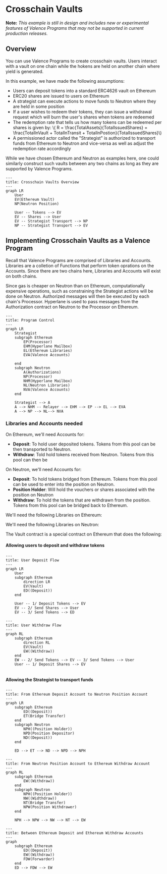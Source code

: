 # Crosschain Vaults

**Note:** _This example is still in design and includes new or experimental features of Valence Programs that may not be supported in current production releases._

## Overview

You can use Valence Programs to create crosschain vaults. Users interact with a vault on one chain while the hokens are held on another chain where yield is generated.

In this example, we have made the following assumptions:
- Users can deposit tokens into a standard ERC4626 vault on Ethereum
- ERC20 shares are issued to users on Ethereum
- A strategist can execute actions to move funds to Neutron where they are held in some position
- If a user wishes to redeem their tokens, they can issue a withdrawal request which will burn the user's shares when tokens are redeemed
- The redemption rate that tells us how many tokens can be redeemed per shares is given by: \\( R = \frac{TotalAssets}{TotalIssuedShares} = \frac{TotalInVault + TotalInTransit + TotalInPostion}{TotalIssuedShares}\\)
- A permissioned actor called the "Strategist" is authorized to transport funds from Ethereum to Neutron and vice-versa as well as adjust the redemption rate accordingly

While we have chosen Ethereum and Neutron as examples here, one could similarly construct such vaults between any two chains as long as they are supported by Valence Programs.

```mermaid 
---
title: Crosschain Vaults Overview
---
graph LR
	User
	EV(Ethereum Vault)
	NP(Neutron Position)

	User -- Tokens --> EV
	EV -- Shares --> User
	EV -- Strategist Transport --> NP
	NP -- Strategist Transport --> EV
```

## Implementing Crosschain Vaults as a Valence Program

Recall that Valence Programs are comprised of Libraries and Accounts. Libraries are a colletion of Functions that perform token oprations on the Accounts. Since there are two chains here, Libraries and Accounts will exist on both chains.

Since gas is cheaper on Neutron than on Ethereum, computationally expensive operations, such as constraining the Strategist actions will be done on Neutron. Authorized messages will then be executed by each chain's Processor. Hyperlane is used to pass messages from the Authorization contract on Neutron to the Processor on Ethereum.

```mermaid
---
title: Program Control
---
graph LR
	Strategist
	subgraph Ethereum
		EP(Processor)
		EHM(Hyperlane Mailbox)
		EL(Ethereum Libraries)
		EVA(Valence Accounts)

	end
	subgraph Neutron
		A(Authorizations)
		NP(Processor)
		NHM(Hyperlane Mailbox)
		NL(Neutron Libraries)
		NVA(Valence Accounts)
	end

	Strategist --> A
	A --> NHM -- Relayer --> EHM --> EP --> EL --> EVA
	A --> NP --> NL--> NVA
```

### Libraries and Accounts needed

On Ethereum, we'll need Accounts for:
- **Deposit**: To hold user deposited tokens. Tokens from this pool can be then transported to Neutron.
- **Withdraw**: Told hold tokens received from Neutron. Tokens from this pool can then be 

On Neutron, we'll need Accounts for:
- **Deposit**: To hold tokens bridged from Ethereum. Tokens from this pool can be used to enter into the position on Neutron.
- **Position Holder**: Will hold the vouchers or shares associated with the position on Neutron
- **Withdraw**: To hold the tokens that are withdrawn from the position. Tokens from this pool can be bridged back to Ethereum.

We'll need the following Libraries on Ethereum:

We'll need the following Libraries on Neutron:

The Vault contract is a special contract on Ethereum that does the following:


#### Allowing users to deposit and withdraw tokens

```mermaid 
---
title: User Deposit Flow
---
graph LR
	User
	subgraph Ethereum
		direction LR
		EV(Vault)
		ED((Deposit))
	end
	
	User -- 1/ Deposit Tokens --> EV
	EV -- 2/ Send Shares --> User
	EV -- 3/ Send Tokens --> ED
```

```mermaid 
---
title: User Withdraw Flow
---
graph RL
	subgraph Ethereum
		direction RL
		EV(Vault)
		EW((Withdraw))
	end
	EW -- 2/ Send Tokens --> EV -- 3/ Send Tokens --> User
	User -- 1/ Deposit Shares --> EV


```

#### Allowing the Strategist to transport funds


```mermaid
---
title: From Ethereum Deposit Account to Neutron Position Account
---
graph LR
	subgraph Ethereum
		ED((Deposit))
		ET(Bridge Transfer)
	end
	subgraph Neutron
		NPH((Position Holder))
		NPD(Position Depositor)
		ND((Deposit))
	end

	ED --> ET --> ND --> NPD --> NPH
```

```mermaid
---
title: From Neutron Position Account to Ethereum Withdraw Account
---
graph RL
	subgraph Ethereum
		EW((Withdraw))
	end
	subgraph Neutron
		NPH((Position Holder))
		NW((Widthdraw))
		NT(Bridge Transfer)
		NPW(Position Withdrawer)
	end

	NPH --> NPW --> NW --> NT --> EW

```

```mermaid
---
title: Between Ethereum Deposit and Ethereum Withdraw Accounts
---
graph
	subgraph Ethereum
		ED((Deposit))
		EW((Withdraw))
		FDW(Forwarder)
	end
	ED --> FDW --> EW
```


